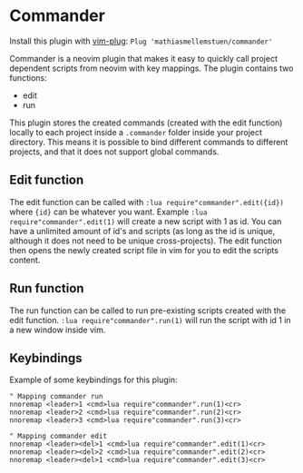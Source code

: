 # Commander

Install this plugin with <a href="https://github.com/junegunn/vim-plug">vim-plug</a>: `Plug 'mathiasmellemstuen/commander'`

Commander is a neovim plugin that makes it easy to quickly call project dependent scripts from neovim with key mappings. The plugin contains two functions:
- edit
- run

This plugin stores the created commands (created with the edit function) locally to each project inside a `.commander` folder inside your project directory. This means it is possible to bind different commands to different projects, and that it does not support global commands.

## Edit function
The edit function can be called with `:lua require"commander".edit({id})` where `{id}` can be whatever you want. Example `:lua require"commander".edit(1)` will create a new script with 1 as id. You can have a unlimited amount of id's and scripts (as long as the id is unique, although it does not need to be unique cross-projects). The edit function then opens the newly created script file in vim for you to edit the scripts content.

## Run function
The run function can be called to run pre-existing scripts created with the edit function. `:lua require"commander".run(1)` will run the script with id 1 in a new window inside vim.

## Keybindings
Example of some keybindings for this plugin:
```vim
" Mapping commander run
nnoremap <leader>1 <cmd>lua require"commander".run(1)<cr>
nnoremap <leader>2 <cmd>lua require"commander".run(2)<cr>
nnoremap <leader>3 <cmd>lua require"commander".run(3)<cr>

" Mapping commander edit
nnoremap <leader><del>1 <cmd>lua require"commander".edit(1)<cr>
nnoremap <leader><del>2 <cmd>lua require"commander".edit(2)<cr>
nnoremap <leader><del>1 <cmd>lua require"commander".edit(3)<cr>
```
